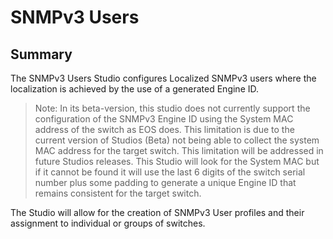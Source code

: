 # SNMPv3 Users
## Summary
The SNMPv3 Users Studio configures Localized SNMPv3 users where the localization is achieved by the use of a generated Engine ID.

> Note: In its beta-version, this studio does not currently support the configuration of the SNMPv3 Engine ID using the System MAC address of the switch as EOS does. This limitation is due to the current version of Studios (Beta) not being able to collect the system MAC address for the target switch. This limitation will be addressed in future Studios releases. This Studio will look for the System MAC but if it cannot be found it will use the last 6 digits of the switch serial number plus some padding to generate a unique Engine ID that remains consistent for the target switch.

The Studio will allow for the creation of SNMPv3 User profiles and their assignment to individual or groups of switches.